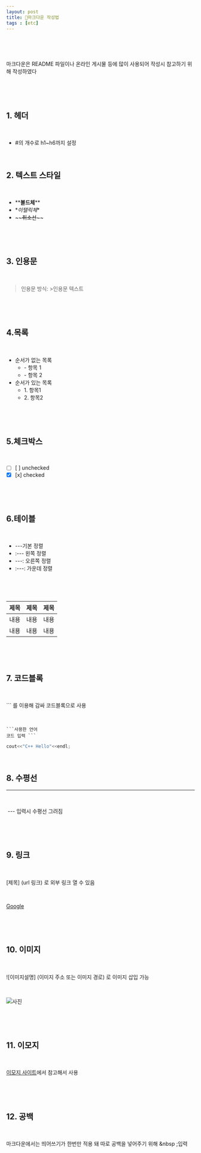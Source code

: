 ```yaml
---
layout: post
title: 📖마크다운 작성법
tags : [etc]
---
```



&nbsp;

&nbsp;


마크다운은 README 파일이나 온라인 게시물 등에 많이 사용되어 작성시 참고하기 위해 작성하였다

&nbsp;

&nbsp;

## 1. 헤더

&nbsp;

- #의 개수로 h1~h6까지 설정

&nbsp;

## 2. 텍스트 스타일

&nbsp;

- \*\***볼드체**\*\*
- \**이탤릭체*\*
- \~\~~~취소선~~~\~

&nbsp;

&nbsp;

## 3. 인용문

&nbsp;
> 인용문 방식: >인용문 텍스트

&nbsp;

&nbsp;

## 4.목록

&nbsp;

- 순서가 없는 목록
  - \- 항목 1
  - \- 항목 2
- 순서가 있는 목록
  - 1\. 항목1
  - 2\. 항목2

&nbsp;

&nbsp;

## 5.체크박스

&nbsp;

- [ ] [ ] unchecked
- [x] [x] checked

&nbsp;

&nbsp;

## 6.테이블

&nbsp;

- ---기본 정렬
- :--- 왼쪽 정렬
- ---: 오른쪽 정렬
- :---: 가운데 정렬

&nbsp;

&nbsp;

| 제목 | 제목 | 제목 |
| ------ | ------ | ------ |
| 내용 | 내용 | 내용 |
| 내용 | 내용 | 내용 |

&nbsp;

&nbsp;

## 7. 코드블록

&nbsp;

\``` 를 이용해 감싸 코드블록으로 사용

&nbsp;

```
```사용한 언어 
코드 입력 ```
```

``` c++
cout<<"C++ Hello"<<endl;
```

&nbsp;

## 8. 수평선

---
&nbsp;

&nbsp;\-\-\- 입력시 수평선 그려짐

&nbsp;

&nbsp;

## 9. 링크

&nbsp;

[제목] (url 링크) 로 외부 링크 열 수 있음

&nbsp;

[Google](https://www.google.co.kr/)

&nbsp;

&nbsp;

## 10. 이미지

&nbsp;

![이미지설명] (이미지 주소 또는 이미지 경로) 로 이미지 삽입 가능

&nbsp;

![사진](https://e0.pxfuel.com/wallpapers/874/1020/desktop-wallpaper-tangled-floating-lanterns-rapunzel.jpg)

&nbsp;

&nbsp;

## 11. 이모지

&nbsp;

[이모지 사이트](https://www.webfx.com/tools/emoji-cheat-sheet/#)에서 참고해서 사용

&nbsp;

&nbsp;

## 12. 공백

&nbsp;

마크다운에서는 띄어쓰기가 한번만 적용 돼 따로 공백을 넣어주기 위해 &nbsp ;입력
